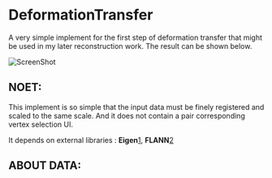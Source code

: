 DeformationTransfer
===================

A very simple implement for the first step of deformation transfer that might be
used in my later reconstruction work. The result can be shown below.

![ScreenShot](https://raw.github.com/JiaxiangZheng/DeformationTransfer/master/data/result.png)

NOET:
-------------------
This implement is so simple that the input data must be finely registered and
scaled to the same scale. And it does not contain a pair corresponding vertex
selection UI.

It depends on external libraries : **Eigen**[1], **FLANN**[2]

ABOUT DATA:
------------------


[1]: http://eigen.tuxfamily.org
[2]: http://www.cs.ubc.ca/~mariusm/index.php/FLANN/FLANN 
